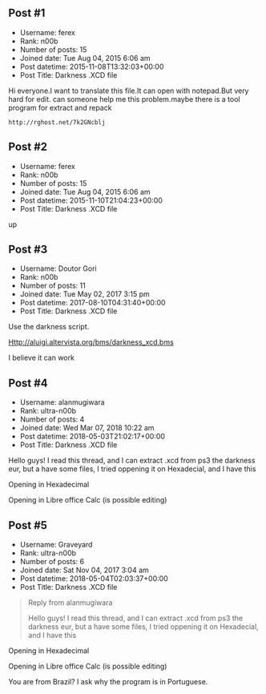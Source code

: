 ## Post #1
- Username: ferex
- Rank: n00b
- Number of posts: 15
- Joined date: Tue Aug 04, 2015 6:06 am
- Post datetime: 2015-11-08T13:32:03+00:00
- Post Title: Darkness .XCD file

Hi everyone.I want to translate this file.It can open with notepad.But very hard for edit.
can someone help me this problem.maybe there is a tool program for extract and repack

```
http://rghost.net/7k2GNcblj
```
## Post #2
- Username: ferex
- Rank: n00b
- Number of posts: 15
- Joined date: Tue Aug 04, 2015 6:06 am
- Post datetime: 2015-11-10T21:04:23+00:00
- Post Title: Darkness .XCD file

up
## Post #3
- Username: Doutor Gori
- Rank: n00b
- Number of posts: 11
- Joined date: Tue May 02, 2017 3:15 pm
- Post datetime: 2017-08-10T04:31:40+00:00
- Post Title: Darkness .XCD file

Use the darkness script.

[Http://aluigi.altervista.org/bms/darkness_xcd.bms](http://aluigi.altervista.org/bms/darkness_xcd.bms)

I believe it can work
## Post #4
- Username: alanmugiwara
- Rank: ultra-n00b
- Number of posts: 4
- Joined date: Wed Mar 07, 2018 10:22 am
- Post datetime: 2018-05-03T21:02:17+00:00
- Post Title: Darkness .XCD file

Hello guys! I read this thread, and I can extract .xcd from ps3 the darkness eur, but a have some files, I tried oppening it on Hexadecial, and I have this 

Opening in Hexadecimal


Opening in Libre office Calc (is possible editing)
## Post #5
- Username: Graveyard
- Rank: ultra-n00b
- Number of posts: 6
- Joined date: Sat Nov 04, 2017 3:04 am
- Post datetime: 2018-05-04T02:03:37+00:00
- Post Title: Darkness .XCD file

> Reply from alanmugiwara
>
> Hello guys! I read this thread, and I can extract .xcd from ps3 the darkness eur, but a have some files, I tried oppening it on Hexadecial, and I have this 

Opening in Hexadecimal


Opening in Libre office Calc (is possible editing)

You are from Brazil? I ask why the program is in Portuguese.
